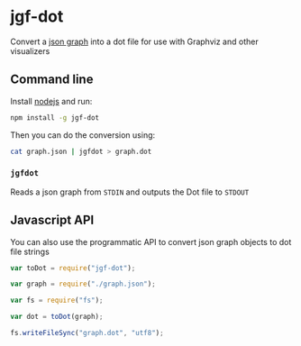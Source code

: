# jgf-dot
Convert a [json graph](https://github.com/jsongraph/json-graph-specification) into a dot file for use with Graphviz and other visualizers

## Command line
Install [nodejs](https://nodejs.org/) and run:

```bash
npm install -g jgf-dot
```

Then you can do the conversion using:

```bash
cat graph.json | jgfdot > graph.dot
```

### `jgfdot`
Reads a json graph from `STDIN` and outputs the Dot file to `STDOUT`

## Javascript API

You can also use the programmatic API to convert json graph objects to dot file strings

```js
var toDot = require("jgf-dot");

var graph = require("./graph.json");

var fs = require("fs");

var dot = toDot(graph);

fs.writeFileSync("graph.dot", "utf8");
```
